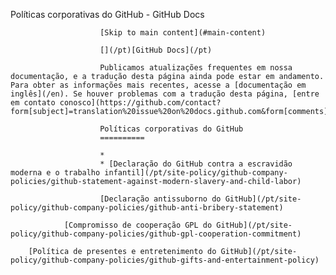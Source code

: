 Políticas corporativas do GitHub - GitHub Docs

                        [Skip to main content](#main-content)

                        [](/pt)[GitHub Docs](/pt)

                        Publicamos atualizações frequentes em nossa documentação, e a tradução desta página ainda pode estar em andamento. Para obter as informações mais recentes, acesse a [documentação em inglês](/en). Se houver problemas com a tradução desta página, [entre em contato conosco](https://github.com/contact?form[subject]=translation%20issue%20on%20docs.github.com&form[comments]=).

                        Políticas corporativas do GitHub
                        ==========

                        *
                        * [Declaração do GitHub contra a escravidão moderna e o trabalho infantil](/pt/site-policy/github-company-policies/github-statement-against-modern-slavery-and-child-labor)

                        [Declaração antissuborno do GitHub](/pt/site-policy/github-company-policies/github-anti-bribery-statement)

                [Compromisso de cooperação GPL do GitHub](/pt/site-policy/github-company-policies/github-gpl-cooperation-commitment)

        [Política de presentes e entretenimento do GitHub](/pt/site-policy/github-company-policies/github-gifts-and-entertainment-policy)
